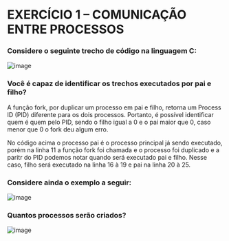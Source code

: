 # EXERCÍCIO 1 – COMUNICAÇÃO ENTRE PROCESSOS 

### Considere o seguinte trecho de código na linguagem C:
![image](https://github.com/macaaalm/sistemasOperacionais/assets/113950201/96f295f4-3843-4e8b-9fe5-9c2fd9692a3e)

### Você é capaz de identificar os trechos executados por pai e filho?

A função fork, por duplicar um processo em pai e filho, retorna um Process ID (PID) diferente para os dois processos. Portanto, é possível identificar quem é quem pelo PID, sendo o filho igual a 0 e o pai maior que 0, caso menor que 0 o fork deu algum erro.

No código acima o processo pai é o processo principal já sendo executado, porém na linha 11 a função fork foi chamada e o processo foi duplicado e a paritr do PID podemos notar quando será executado pai e filho. Nesse caso, filho será executado na linha 16 à 19 e pai na linha 20 à 25.


### Considere ainda o exemplo a seguir:
![image](https://github.com/macaaalm/sistemasOperacionais/assets/113950201/c271cdb4-9c9a-43a4-904e-397dc34a4d20)

### Quantos processos serão criados?
![image](https://github.com/macaaalm/sistemasOperacionais/assets/113950201/fb4f96e0-77af-45f3-a236-fc98d7944916)

